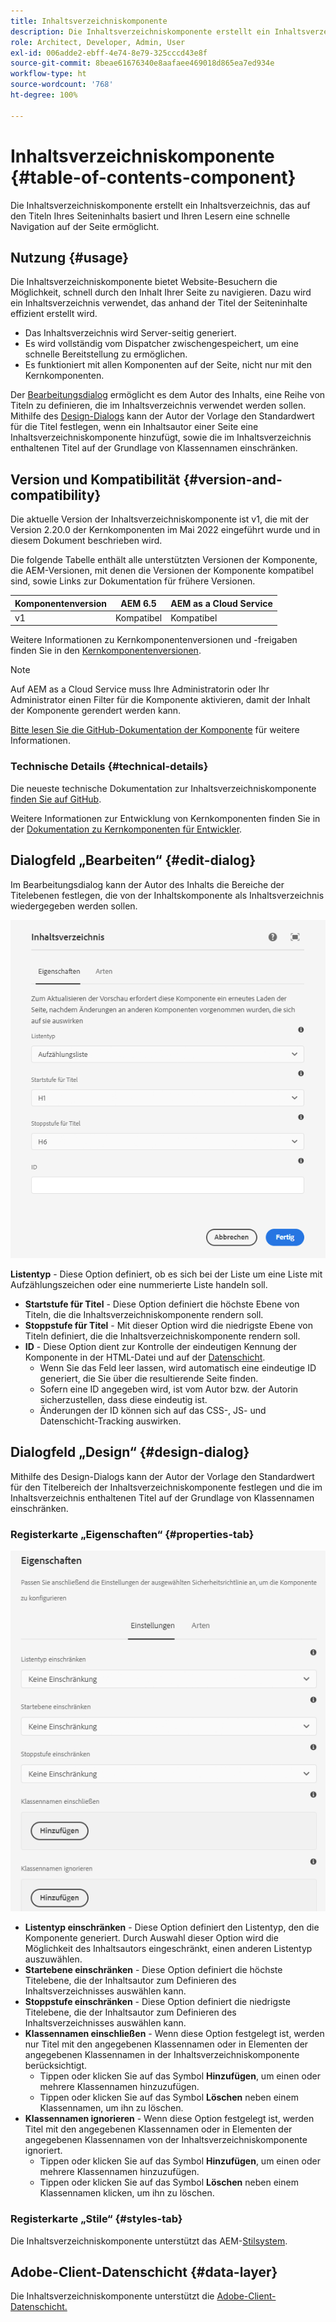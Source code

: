 ```yaml
---
title: Inhaltsverzeichniskomponente
description: Die Inhaltsverzeichniskomponente erstellt ein Inhaltsverzeichnis, das auf den Titeln Ihres Seiteninhalts basiert und Ihren Lesern eine schnelle Navigation auf der Seite ermöglicht.
role: Architect, Developer, Admin, User
exl-id: 006adde2-ebff-4e74-8e79-325cccd43e8f
source-git-commit: 8beae61676340e8aafaee469018d865ea7ed934e
workflow-type: ht
source-wordcount: '768'
ht-degree: 100%

---
```


# Inhaltsverzeichniskomponente {#table-of-contents-component}

Die Inhaltsverzeichniskomponente erstellt ein Inhaltsverzeichnis, das auf den Titeln Ihres Seiteninhalts basiert und Ihren Lesern eine schnelle Navigation auf der Seite ermöglicht.

## Nutzung {#usage}

Die Inhaltsverzeichniskomponente bietet Website-Besuchern die Möglichkeit, schnell durch den Inhalt Ihrer Seite zu navigieren. Dazu wird ein Inhaltsverzeichnis verwendet, das anhand der Titel der Seiteninhalte effizient erstellt wird.

* Das Inhaltsverzeichnis wird Server-seitig generiert.
* Es wird vollständig vom Dispatcher zwischengespeichert, um eine schnelle Bereitstellung zu ermöglichen.
* Es funktioniert mit allen Komponenten auf der Seite, nicht nur mit den Kernkomponenten.

Der [Bearbeitungsdialog](#edit-dialog) ermöglicht es dem Autor des Inhalts, eine Reihe von Titeln zu definieren, die im Inhaltsverzeichnis verwendet werden sollen. Mithilfe des [Design-Dialogs](#design-dialog) kann der Autor der Vorlage den Standardwert für die Titel festlegen, wenn ein Inhaltsautor einer Seite eine Inhaltsverzeichniskomponente hinzufügt, sowie die im Inhaltsverzeichnis enthaltenen Titel auf der Grundlage von Klassennamen einschränken.

## Version und Kompatibilität {#version-and-compatibility}

Die aktuelle Version der Inhaltsverzeichniskomponente ist v1, die mit der Version 2.20.0 der Kernkomponenten im Mai 2022 eingeführt wurde und in diesem Dokument beschrieben wird.

Die folgende Tabelle enthält alle unterstützten Versionen der Komponente, die AEM-Versionen, mit denen die Versionen der Komponente kompatibel sind, sowie Links zur Dokumentation für frühere Versionen.

| Komponentenversion | AEM 6.5 | AEM as a Cloud Service |
|---|---|---|
| v1 | Kompatibel | Kompatibel |

Weitere Informationen zu Kernkomponentenversionen und -freigaben finden Sie in den [Kernkomponentenversionen](/help/versions.md).

>[!NOTE]
>
>Auf AEM as a Cloud Service muss Ihre Administratorin oder Ihr Administrator einen Filter für die Komponente aktivieren, damit der Inhalt der Komponente gerendert werden kann.
>
>[Bitte lesen Sie die GitHub-Dokumentation der Komponente](https://adobe.com/go/aem_cmp_tech_tableofcontents_v1) für weitere Informationen.

### Technische Details {#technical-details}

Die neueste technische Dokumentation zur Inhaltsverzeichniskomponente [finden Sie auf GitHub](https://adobe.com/go/aem_cmp_tech_tableofcontents_v1).

Weitere Informationen zur Entwicklung von Kernkomponenten finden Sie in der [Dokumentation zu Kernkomponenten für Entwickler](/help/developing/overview.md).

## Dialogfeld „Bearbeiten“ {#edit-dialog}

Im Bearbeitungsdialog kann der Autor des Inhalts die Bereiche der Titelebenen festlegen, die von der Inhaltskomponente als Inhaltsverzeichnis wiedergegeben werden sollen.

![Bearbeitungsdialog der Inhaltsverzeichniskomponente](/help/assets/tableofcontents-edit.png)

**Listentyp** - Diese Option definiert, ob es sich bei der Liste um eine Liste mit Aufzählungszeichen oder eine nummerierte Liste handeln soll.
* **Startstufe für Titel** - Diese Option definiert die höchste Ebene von Titeln, die die Inhaltsverzeichniskomponente rendern soll.
* **Stoppstufe für Titel** - Mit dieser Option wird die niedrigste Ebene von Titeln definiert, die die Inhaltsverzeichniskomponente rendern soll.
* **ID** - Diese Option dient zur Kontrolle der eindeutigen Kennung der Komponente in der HTML-Datei und auf der [Datenschicht](/help/developing/data-layer/overview.md).
   * Wenn Sie das Feld leer lassen, wird automatisch eine eindeutige ID generiert, die Sie über die resultierende Seite finden.
   * Sofern eine ID angegeben wird, ist vom Autor bzw. der Autorin sicherzustellen, dass diese eindeutig ist.
   * Änderungen der ID können sich auf das CSS-, JS- und Datenschicht-Tracking auswirken.

## Dialogfeld „Design“ {#design-dialog}

Mithilfe des Design-Dialogs kann der Autor der Vorlage den Standardwert für den Titelbereich der Inhaltsverzeichniskomponente festlegen und die im Inhaltsverzeichnis enthaltenen Titel auf der Grundlage von Klassennamen einschränken.

### Registerkarte „Eigenschaften“ {#properties-tab}

![Design-Dialog der Schnellsuch-Komponente](/help/assets/tableofcontents-design.png)

* **Listentyp einschränken** - Diese Option definiert den Listentyp, den die Komponente generiert. Durch Auswahl dieser Option wird die Möglichkeit des Inhaltsautors eingeschränkt, einen anderen Listentyp auszuwählen.
* **Startebene einschränken** - Diese Option definiert die höchste Titelebene, die der Inhaltsautor zum Definieren des Inhaltsverzeichnisses auswählen kann.
* **Stoppstufe einschränken** - Diese Option definiert die niedrigste Titelebene, die der Inhaltsautor zum Definieren des Inhaltsverzeichnisses auswählen kann.
* **Klassennamen einschließen** - Wenn diese Option festgelegt ist, werden nur Titel mit den angegebenen Klassennamen oder in Elementen der angegebenen Klassennamen in der Inhaltsverzeichniskomponente berücksichtigt.
   * Tippen oder klicken Sie auf das Symbol **Hinzufügen**, um einen oder mehrere Klassennamen hinzuzufügen.
   * Tippen oder klicken Sie auf das Symbol **Löschen** neben einem Klassennamen, um ihn zu löschen.
* **Klassennamen ignorieren** - Wenn diese Option festgelegt ist, werden Titel mit den angegebenen Klassennamen oder in Elementen der angegebenen Klassennamen von der Inhaltsverzeichniskomponente ignoriert.
   * Tippen oder klicken Sie auf das Symbol **Hinzufügen**, um einen oder mehrere Klassennamen hinzuzufügen.
   * Tippen oder klicken Sie auf das Symbol **Löschen** neben einem Klassennamen klicken, um ihn zu löschen.

### Registerkarte „Stile“ {#styles-tab}

Die Inhaltsverzeichniskomponente unterstützt das AEM-[Stilsystem](/help/get-started/authoring.md#component-styling).

## Adobe-Client-Datenschicht {#data-layer}

Die Inhaltsverzeichniskomponente unterstützt die [Adobe-Client-Datenschicht.](/help/developing/data-layer/overview.md)
